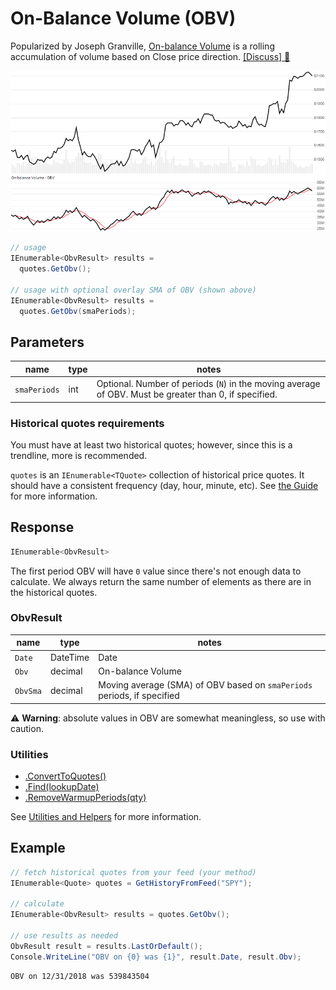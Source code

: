 # On-Balance Volume (OBV)

Popularized by Joseph Granville, [On-balance Volume](https://en.wikipedia.org/wiki/On-balance_volume) is a rolling accumulation of volume based on Close price direction.
[[Discuss] :speech_balloon:](https://github.com/DaveSkender/Stock.Indicators/discussions/246 "Community discussion about this indicator")

![image](chart.png)

```csharp
// usage
IEnumerable<ObvResult> results =
  quotes.GetObv();

// usage with optional overlay SMA of OBV (shown above)
IEnumerable<ObvResult> results =
  quotes.GetObv(smaPeriods);  
```

## Parameters

| name | type | notes
| -- |-- |--
| `smaPeriods` | int | Optional.  Number of periods (`N`) in the moving average of OBV.  Must be greater than 0, if specified.

### Historical quotes requirements

You must have at least two historical quotes; however, since this is a trendline, more is recommended.

`quotes` is an `IEnumerable<TQuote>` collection of historical price quotes.  It should have a consistent frequency (day, hour, minute, etc).  See [the Guide](../../docs/GUIDE.md#historical-quotes) for more information.

## Response

```csharp
IEnumerable<ObvResult>
```

The first period OBV will have `0` value since there's not enough data to calculate.  We always return the same number of elements as there are in the historical quotes.

### ObvResult

| name | type | notes
| -- |-- |--
| `Date` | DateTime | Date
| `Obv` | decimal | On-balance Volume
| `ObvSma` | decimal | Moving average (SMA) of OBV based on `smaPeriods` periods, if specified

:warning: **Warning**: absolute values in OBV are somewhat meaningless, so use with caution.

### Utilities

- [.ConvertToQuotes()](../../docs/UTILITIES.md#convert-to-quotes)
- [.Find(lookupDate)](../../docs/UTILITIES.md#find-indicator-result-by-date)
- [.RemoveWarmupPeriods(qty)](../../docs/UTILITIES.md#remove-warmup-periods)

See [Utilities and Helpers](../../docs/UTILITIES.md#content) for more information.

## Example

```csharp
// fetch historical quotes from your feed (your method)
IEnumerable<Quote> quotes = GetHistoryFromFeed("SPY");

// calculate
IEnumerable<ObvResult> results = quotes.GetObv();

// use results as needed
ObvResult result = results.LastOrDefault();
Console.WriteLine("OBV on {0} was {1}", result.Date, result.Obv);
```

```bash
OBV on 12/31/2018 was 539843504
```
